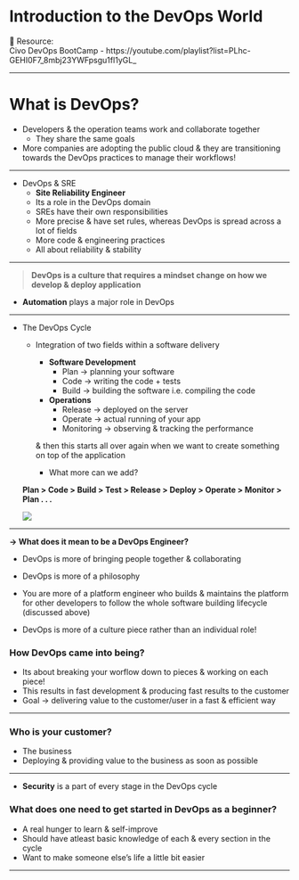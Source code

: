 # Introduction to the DevOps World

<aside>
📌 Resource: <br>
    Civo DevOps BootCamp - https://youtube.com/playlist?list=PLhc-GEHI0F7_8mbj23YWFpsgu1fl1yGL_

</aside>

---

# What is DevOps?

- Developers & the operation teams work and collaborate together
    - They share the same goals
- More companies are adopting the public cloud & they are transitioning towards the DevOps practices to manage their workflows!

---

- DevOps & SRE
    - **Site Reliability Engineer**
    - Its a role in the DevOps domain
    - SREs have their own responsibilities
    - More precise & have set rules, whereas DevOps is spread across a lot of fields
    - More code & engineering practices
    - All about reliability & stability

---

> **DevOps is a culture that requires a mindset change on how we develop & deploy application**
> 

- **Automation** plays a major role in DevOps

---

- The DevOps Cycle
    - Integration of two fields within a software delivery
        - **Software Development**
            - Plan → planning your software
            - Code → writing the code + tests
            - Build → building the software i.e. compiling the code
        - **Operations**
            - Release → deployed on the server
            - Operate → actual running of your app
            - Monitoring → observing & tracking the performance
        
        & then this starts all over again when we want to create something on top of the application
        
        - What more can we add?
    
    **Plan > Code > Build > Test > Release > Deploy > Operate > Monitor  > Plan . . .**
    
    ![](https://i.imgur.com/yR9CmMn.png)
    

---

**→ What does it mean to be a DevOps Engineer?**

- DevOps is more of bringing people together & collaborating
- DevOps is more of a philosophy
- You are more of a platform engineer who builds & maintains the platform for other developers to follow the whole software building lifecycle (discussed above)

- DevOps is more of a culture piece rather than an individual role!

### How DevOps came into being?

- Its about breaking your worflow down to pieces & working on each piece!
- This results in fast development & producing fast results to the customer
- Goal → delivering value to the customer/user in a fast & efficient way

---

### Who is your customer?

- The business
- Deploying & providing value to the business as soon as possible

---

- **Security** is a part of every stage in the DevOps cycle

### What does one need to get started in DevOps as a beginner?

- A real hunger to learn & self-improve
- Should have atleast basic knowledge of each & every section in the cycle
- Want to make someone else’s life a little bit easier

---
